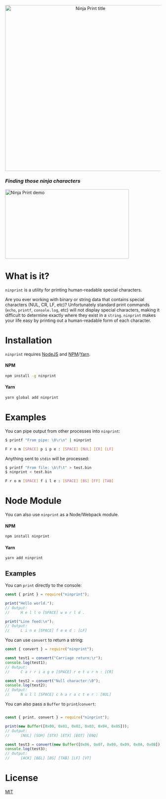 <div align="center">
<img alt="Ninja Print title" src="https://secure.servalldatasystems.com/servall_dev_files/ninja-print/ninja-print.png" width="536.5px">
</div>

### *Finding those ninja characters*

<img alt="Ninja Print demo" src="https://secure.servalldatasystems.com/servall_dev_files/ninja-print/ninja-print.gif" height="225px" width="400px">

# What is it?

`ninprint` is a utility for printing human-readable special characters.

Are you ever working with binary or string data that contains special characters (NUL, CR, LF, etc)? Unfortunately standard print commands (`echo`, `printf`, `console.log`, etc) will not display special characters, making it difficult to determine exactly where they exist in a `string`. `ninprint` makes your life easy by printing out a human-readable form of each character.

# Installation

`ninprint` requires [NodeJS](https://nodejs.org) and [NPM](https://www.npmjs.com)/[Yarn](https://yarnpkg.com).

#### NPM
```bash
npm install -g ninprint
```
#### Yarn

```bash
yarn global add ninprint
```

# Examples

You can pipe output from other processes into `ninprint`:
```bash
$ printf "From pipe: \0\r\n" | ninprint

F r o m [SPACE] p i p e : [SPACE] [NUL] [CR] [LF]
```

Anything sent to `stdin` will be processed:
```bash
$ printf "From file: \b\f\t" > test.bin
$ ninprint < test.bin

F r o m [SPACE] f i l e : [SPACE] [BS] [FF] [TAB]
```

# Node Module
You can also use `ninprint` as a Node/Webpack module.

#### NPM
```bash
npm install ninprint
```
#### Yarn

```bash
yarn add ninprint
```

## Examples

You can `print` directly to the console:

```javascript
const { print } = require("ninprint");

print("Hello world.");
// Output:
//     H e l l o [SPACE] w o r l d .

print("Line feed:\n");
// Output:
//     L i n e [SPACE] f e e d : [LF]
```

You can use `convert` to return a string:

```javascript
const { convert } = require("ninprint");

const test1 = convert("Carriage return:\r");
console.log(test1);
// Output:
//     C a r r i a g e [SPACE] r e t u r n : [CR]

const test2 = convert("Null character:\0");
console.log(test2);
// Output:
//     N u l l [SPACE] c h a r a c t e r : [NUL]
```

You can also pass a `Buffer` to `print`/`convert`:

```javascript

const { print, convert } = require("ninprint");

print(new Buffer([0x00, 0x01, 0x02, 0x03, 0x04, 0x05]));
// Output:
//     [NUL] [SOH] [STX] [ETX] [EOT] [ENQ]

const test3 = convert(new Buffer([0x06, 0x07, 0x08, 0x09, 0x0A, 0x0B]));
console.log(test3);
// Output:
//     [ACK] [BEL] [BS] [TAB] [LF] [VT]
```

# License
[MIT](LICENSE)
